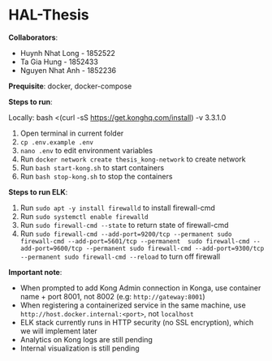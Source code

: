 # HAL-Thesis

<b>Collaborators</b>:
- Huynh Nhat Long       -       1852522
- Ta Gia Hung           -       1852433
- Nguyen Nhat Anh       -       1852236

<b>Prequisite</b>: docker, docker-compose

<b>Steps to run</b>:

Locally: bash <(curl -sS https://get.konghq.com/install) -v 3.3.1.0

1) Open terminal in current folder
2) `cp .env.example .env`
3) `nano .env` to edit environment variables
4) Run `docker network create thesis_kong-network` to create network
5) Run `bash start-kong.sh` to start containers
6) Run `bash stop-kong.sh` to stop the containers


<b>Steps to run ELK</b>:

1) Run `sudo apt -y install firewalld` to install firewall-cmd
2) Run `sudo systemctl enable firewalld`
3) Run `sudo firewall-cmd --state` to return state of firewall-cmd
4) Run `sudo firewall-cmd --add-port=9200/tcp --permanent
        sudo firewall-cmd --add-port=5601/tcp --permanent 
        sudo firewall-cmd --add-port=9600/tcp --permanent
        sudo firewall-cmd --add-port=9300/tcp --permanent
        sudo firewall-cmd --reload` to turn off firewall


<b>Important note</b>: 
- When prompted to add Kong Admin connection in Konga, use container name + port 8001, not 8002 (e.g: `http://gateway:8001`)
- When registering a containerized service in the same machine, use `http://host.docker.internal:<port>`, not `localhost`
- ELK stack currently runs in HTTP security (no SSL encryption), which we will implement later
- Analytics on Kong logs are still pending
- Internal visualization is still pending
